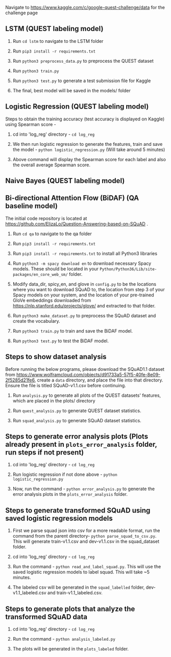 Navigate to https://www.kaggle.com/c/google-quest-challenge/data for the challenge page

## LSTM (QUEST labeling model)

1. Run `cd lstm` to navigate to the LSTM folder

2. Run `pip3 install -r requirements.txt`

3. Run `python3 preprocess_data.py` to preprocess the QUEST dataset

4. Run `python3 train.py`

5. Run `python3 test.py` to generate a test submission file for Kaggle

6. The final, best model will be saved in the models/ folder

## Logistic Regression (QUEST labeling model)

Steps to obtain the training accuracy (test accuracy is displayed on Kaggle) using Spearman score -

1. cd into 'log_reg' directory - `cd log_reg`

2. We then run logistic regression to generate the features, train and save the model - `python logistic_regression.py` (Will take around 5 minutes)

3. Above command will display the Spearman score for each label and also the overall average Spearman score.

## Naive Bayes (QUEST labeling model)

## Bi-directional Attention Flow (BiDAF) (QA baseline model)

The initial code repository is located at https://github.com/ElizaLo/Question-Answering-based-on-SQuAD .

1. Run `cd qa` to navigate to the qa folder

2. Run `pip3 install -r requirements.txt`

3. Run `pip3 install -r requirements.txt` to install all Python3 libraries

4. Run `python3 -m spacy download en` to download necessary Spacy models. These should be located in your `Python/Python36/Lib/site-packages/en_core_web_sm/` folder.

5. Modify data_dir, spicy_en, and glove in `config.py` to be the locations where you want to download SQuAD to, the location from step 3 of your Spacy models on your system, and the location of your pre-trained GloVe embeddings downloaded from https://nlp.stanford.edu/projects/glove/ and extracted to that folder.

6. Run `python3 make_dataset.py` to preprocess the SQuAD dataset and create the vocabulary.

7. Run `python3 train.py` to train and save the BiDAF model.

8. Run `python3 test.py` to test the BiDAF model.

## Steps to show dataset analysis

Before running the below programs, please download the SQuAD1.1 dataset from https://www.wolframcloud.com/objects/d91733a5-57f5-40fe-8e09-2f5285d21fe6, create a `data` directory, and place the file into that directory. Ensure the file is titled SQuAD-v1.1.csv before continuing.

1. Run `analysis.py` to generate all plots of the QUEST datasets' features, which are placed in the plots/ directory

2. Run `quest_analysis.py` to generate QUEST dataset statistics.

3. Run `squad_analysis.py` to generate SQuAD dataset statistics.

## Steps to generate error analysis plots (Plots already present in `plots_error_analysis` folder, run steps if not present)

1. cd into 'log_reg' directory - `cd log_reg`

2. Run logistic regression if not done above - `python logistic_regression.py`

3. Now, run the command - `python error_analysis.py` to generate the error analysis plots in the `plots_error_analysis` folder.

## Steps to generate transformed SQuAD using saved logistic regression models

1. First we parse squad json into csv for a more readable format, run the command from the parent directory- `python parse_squad_to_csv.py`. This will generate train-v1.1.csv and dev-v1.1.csv in the squad_dataset folder.

2. cd into 'log_reg' directory - `cd log_reg`

3. Run the command - `python read_and_label_squad.py`. This will use the saved logistic regression models to label squad. This will take ~5 minutes.

3. The labeled csv will be generated in the `squad_labelled` folder, dev-v1.1_labeled.csv and train-v1.1_labeled.csv.

## Steps to generate plots that analyze the transformed SQuAD data

1. cd into 'log_reg' directory - `cd log_reg`

2. Run the command - `python analysis_labeled.py`

3. The plots will be generated in the `plots_labeled` folder.
